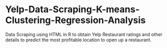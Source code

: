 # Yelp-Data-Scraping-K-means-Clustering-Regression-Analysis
Data Scraping using HTML in R to obtain Yelp Restaurant ratings and other details to predict the most profitable location to open up a restaurant.
